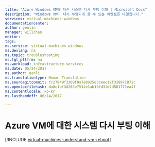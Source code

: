```yaml
---
title: "Azure Windows VM에 대한 시스템 다시 부팅 이해 | Microsoft Docs"
description: "Windows VM이 다시 부팅되게 할 수 있는 이벤트를 나열합니다."
services: virtual-machines-windows
documentationcenter: 
author: genlin
manager: willchen
editor: 
tags: 
ms.service: virtual-machines-windows
ms.devlang: na
ms.topic: troubleshooting
ms.tgt_pltfrm: na
ms.workload: infrastructure-services
ms.date: 05/24/2017
ms.author: genli
ms.translationtype: Human Translation
ms.sourcegitcommit: fc27849f3309f8a780925e3ceec12f318971872c
ms.openlocfilehash: da8c1bf3d283e7514e1ab13fd31d7d581771ea4f
ms.contentlocale: ko-kr
ms.lasthandoff: 06/14/2017

---
```


# <a name="understand-a-system-reboot-for-azure-vm"></a>Azure VM에 대한 시스템 다시 부팅 이해

[!INCLUDE [virtual-machines-understand-vm-reboot](../../../includes/virtual-machines-understand-vm-reboot.md)]

